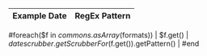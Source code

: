 | Example Date | RegEx Pattern |
| :-------------------- | :----------------------- | 
#foreach($f in $commons.asArray($formats))
    | $f.get() | $datescrubber.getScrubberFor($f.get()).getPattern() |
#end
